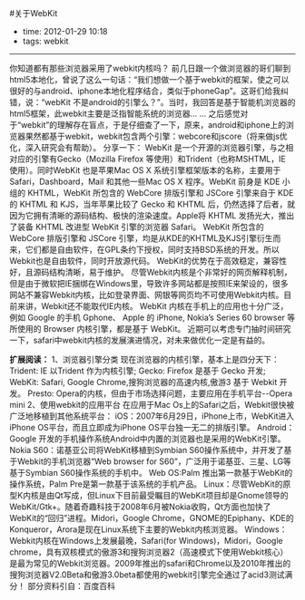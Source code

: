 #关于WebKit
 
- time: 2012-01-29 10:18
- tags: webkit

---
  你知道都有那些浏览器采用了webkit内核吗？
  前几日跟一个做浏览器的哥们聊到html5本地化，曾说了这么一句话：“我们想做一个基于webkit的框架，使之可以很好的与android、iphone本地化程序结合，类似于phoneGap”。这哥们给我纠错，说：“webKit 不是android的引擎么？”。当时，我回答是基于智能机浏览器的html5框架，此webkit主要是泛指智能系统的浏览器… … 
  之后感觉对于“webkit”的理解存在盲点，于是仔细查了一下，原来，android和iphone上的浏览器果然都基于webkit，webkit包含两个引擎：webcore和jscore（将来做js优化，深入研究会有帮助）。
  分享一下：
  WebKit 是一个开源的浏览器引擎，与之相对应的引擎有Gecko（Mozilla Firefox 等使用）和Trident（也称MSHTML，IE 使用）。同时WebKit 也是苹果Mac OS X 系统引擎框架版本的名称，主要用于Safari，Dashboard，Mail 和其他一些Mac OS X 程序。WebKit 前身是 KDE 小组的 KHTML，WebKit 所包含的 WebCore 排版引擎和 JSCore 引擎来自于 KDE 的 KHTML 和 KJS，当年苹果比较了 Gecko 和 KHTML 后，仍然选择了后者，就因为它拥有清晰的源码结构、极快的渲染速度。Apple将 KHTML 发扬光大，推出了装备 KHTML 改进型 WebKit 引擎的浏览器 Safari。
  WebKit 所包含的 WebCore 排版引擎和 JSCore 引擎，均是从KDE的KHTML及KJS引擎衍生而来，它们都是自由软件，在GPL条约下授权，同时支持BSD系统的开发。所以Webkit也是自由软件，同时开放源代码。
  WebKit的优势在于高效稳定，兼容性好，且源码结构清晰，易于维护。
  尽管Webkit内核是个非常好的网页解释机制，但是由于微软把IE捆绑在Windows里，导致许多网站都是按照IE来架设的，很多网站不兼容Webkit内核，比如登录界面、网银等网页均不可使用Webkit内核。目前来讲，Webkit还不能取代IE内核。
  WebKit 内核在手机上的应用也十分广泛，例如 Google 的手机 Gphone、 Apple 的 iPhone, Nokia’s Series 60 browser 等所使用的 Browser 内核引擎，都是基于 WebKit。
    近期可以考虑专门抽时间研究一下，safari中webkit内核的发展演进情况，对未来做优化一定是有益的。

**扩展阅读：**
1、浏览器引擎分类
      现在浏览器的内核引擎，基本上是四分天下：
Trident: IE 以Trident 作为内核引擎;
Gecko: Firefox 是基于 Gecko 开发;
WebKit: Safari, Google Chrome,搜狗浏览器的高速内核,傲游3 基于 Webkit 开发。
Presto: Opera的内核，但由于市场选择问题，主要应用在手机平台--Opera mini
2、使用webkit的应用平台
      在应用于Mac Os上的Safari之后，Webkit很快被广泛地移植到其他系统平台：
iOS：2007年6月29日，iPhone上市，WebKit进入iPhone OS平台，而且立即成为iPhone OS平台独一无二的排版引擎。
Android：Google 开发的手机操作系统Android中内置的浏览器也是采用的WebKit引擎。
Nokia S60：诺基亚公司将WebKit移植到Symbian S60操作系统中，并开发了基于Webkit的手机浏览器“Web browser for S60”，广泛用于诺基亚、三星、LG等基于Symbian S60操作系统的手机中。
Web OS:Palm 推出第一款基于WebKit的操作系统，Palm Pre是第一款基于该系统的手机产品。
Linux：尽管WebKit的原型K内核是由Qt写成，但Linux下目前最受瞩目的WebKit项目却是Gnome领导的WebKit/Gtk+。随着奇趣科技于2008年6月被Nokia收购，Qt方面也加快了WebKit的“回归”进程。Midori，Google Chrome，GNOME的Epiphany、KDE的Konqueror，Arora是现在Linux系统下主要的Webkit内核浏览器。
Windows：Webkit内核在Windows上发展最晚，Safari(for Windows)，Midori，Google chrome，具有双核模式的傲游3和搜狗浏览器2（高速模式下使用Webkit核心）是最为常见的Webkit浏览器。2009年推出的safari和Chrome以及2010年推出的搜狗浏览器V2.0Beta和傲游3.0beta都使用的webkit引擎完全通过了acid3测试满分！
部分资料引自：百度百科